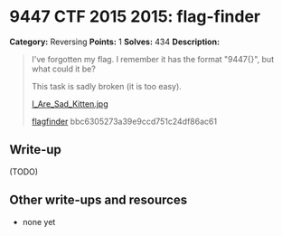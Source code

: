 # 9447 CTF 2015 2015: flag-finder

**Category:** Reversing
**Points:** 1
**Solves:** 434
**Description:**

> I've forgotten my flag. I remember it has the format "9447{<some string>}", but what could it be?
> 
> This task is sadly broken (it is too easy).
> 
> [I_Are_Sad_Kitten.jpg](./I_Are_Sad_Kitten.jpg)
> 
> [flagfinder](./flagfinder-bbc6305273a39e9ccd751c24df86ac61)  bbc6305273a39e9ccd751c24df86ac61


## Write-up

(TODO)

## Other write-ups and resources

* none yet
